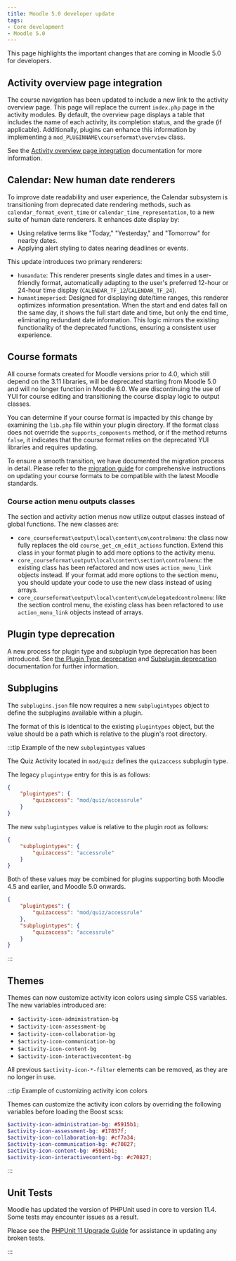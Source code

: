 ```yaml
---
title: Moodle 5.0 developer update
tags:
- Core development
- Moodle 5.0
---
```


<!-- markdownlint-disable no-inline-html -->

This page highlights the important changes that are coming in Moodle 5.0 for developers.

## Activity overview page integration

<Since version="5.0" issueNumber="MDL-83872" />

The course navigation has been updated to include a new link to the activity overview page. This page will replace the current `index.php` page in the activity modules. By default, the overview page displays a table that includes the name of each activity, its completion status, and the grade (if applicable). Additionally, plugins can enhance this information by implementing a `mod_PLUGINNAME\courseformat\overview` class.

See the [Activity overview page integration](./apis/plugintypes/mod/courseoverview) documentation for more information.

## Calendar: New human date renderers

<Since version="5.0" issueNumber="MDL-83873" />

To improve date readability and user experience, the Calendar subsystem is transitioning from deprecated date rendering methods, such as `calendar_format_event_time` or `calendar_time_representation`, to a new suite of human date renderers. It enhances date display by:

- Using relative terms like "Today," "Yesterday," and "Tomorrow" for nearby dates.
- Applying alert styling to dates nearing deadlines or events.

This update introduces two primary renderers:

- `humandate`: This renderer presents single dates and times in a user-friendly format, automatically adapting to the user's preferred 12-hour or 24-hour time display (`CALENDAR_TF_12`/`CALENDAR_TF_24`).
- `humantimeperiod`: Designed for displaying date/time ranges, this renderer optimizes information presentation. When the start and end dates fall on the same day, it shows the full start date and time, but only the end time, eliminating redundant date information. This logic mirrors the existing functionality of the deprecated functions, ensuring a consistent user experience.

## Course formats

<Since version="5.0" issueNumber="MDL-83527" />

All course formats created for Moodle versions prior to 4.0, which still depend on the 3.11 libraries, will be deprecated starting from Moodle 5.0 and will no longer function in Moodle 6.0. We are discontinuing the use of YUI for course editing and transitioning the course display logic to output classes.

You can determine if your course format is impacted by this change by examining the `lib.php` file within your plugin directory. If the format class does not override the `supports_components` method, or if the method returns `false`, it indicates that the course format relies on the deprecated YUI libraries and requires updating.

To ensure a smooth transition, we have documented the migration process in detail. Please refer to the [migration guide](./apis/plugintypes/format/migration.md) for comprehensive instructions on updating your course formats to be compatible with the latest Moodle standards.

### Course action menu outputs classes

<Since version="5.0" issueNumber="MDL-83527" />

The section and activity action menus now utilize output classes instead of global functions. The new classes are:

- `core_courseformat\output\local\content\cm\controlmenu`: the class now fully replaces the old `course_get_cm_edit_actions` function. Extend this class in your format plugin to add more options to the activity menu.
- `core_courseformat\output\local\content\section\controlmenu`: the existing class has been refactored and now uses `action_menu_link` objects instead. If your format add more options to the section menu, you should update your code to use the new class instead of using arrays.
- `core_courseformat\output\local\content\cm\delegatedcontrolmenu`: like the section control menu, the existing class has been refactored to use `action_menu_link` objects instead of arrays.

## Plugin type deprecation

<Since version="5.0" issueNumber="MDL-79843" />

A new process for plugin type and subplugin type deprecation has been introduced. See [the Plugin Type deprecation](./apis/plugintypes/index.md#deprecating-a-plugin-type) and [Subplugin deprecation](./apis/plugintypes/index.md#deprecating-a-subplugin-type) documentation for further information.

## Subplugins

<Since version="5.0" issueNumber="MDL-83705" />

The `subplugins.json` file now requires a new `subplugintypes` object to define the subplugins available within a plugin.

The format of this is identical to the existing `plugintypes` object, but the value should be a path which is relative to the plugin's root directory.

:::tip Example of the new `subplugintypes` values

The Quiz Activity located in `mod/quiz` defines the `quizaccess` subplugin type.

The legacy `plugintype` entry for this is as follows:

```json title="mod/quiz/db/subplugins.json demonstrating the legacy plugintypes object"
{
    "plugintypes": {
        "quizaccess": "mod/quiz/accessrule"
    }
}
```

The new `subplugintypes` value is relative to the plugin root as follows:

```json title="mod/quiz/db/subplugins.json demonstrating the new subplugintypes object"
{
    "subplugintypes": {
        "quizaccess": "accessrule"
    }
}
```

Both of these values may be combined for plugins supporting both Moodle 4.5 and earlier, and Moodle 5.0 onwards.

```json title="mod/quiz/db/subplugins.json demonstrating both the legacy plugintypes and the new subplugintypes values"
{
    "plugintypes": {
        "quizaccess": "mod/quiz/accessrule"
    },
    "subplugintypes": {
        "quizaccess": "accessrule"
    }
}
```

:::

## Themes

<Since version="5.0" issueNumber="MDL-83725" />

Themes can now customize activity icon colors using simple CSS variables. The new variables introduced are:

- `$activity-icon-administration-bg`
- `$activity-icon-assessment-bg`
- `$activity-icon-collaboration-bg`
- `$activity-icon-communication-bg`
- `$activity-icon-content-bg`
- `$activity-icon-interactivecontent-bg`

All previous `$activity-icon-*-filter` elements can be removed, as they are no longer in use.

:::tip Example of customizing activity icon colors

Themes can customize the activity icon colors by overriding the following variables before loading the Boost scss:

```scss
$activity-icon-administration-bg: #5915b1;
$activity-icon-assessment-bg: #17857f;
$activity-icon-collaboration-bg: #cf7a34;
$activity-icon-communication-bg: #c70827;
$activity-icon-content-bg: #5915b1;
$activity-icon-interactivecontent-bg: #c70827;
```

:::

## Unit Tests

<Since version="5.0" issueNumber="MDL-83468" />

Moodle has updated the version of PHPUnit used in core to version 11.4. Some tests may encounter issues as a result.

Please see the [PHPUnit 11 Upgrade Guide](/general/development/tools/phpunit/upgrading-11) for assistance in updating any broken tests.

:::

